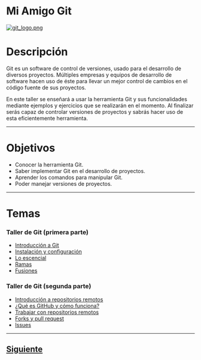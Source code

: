 # **Mi Amigo Git**  
[![git_logo.png](https://s5.postimg.org/ywwppaexz/git_logo.png)](https://postimg.org/image/m5ijis55v/)  

# Descripción  
Git es un software de control de versiones, usado para el desarrollo de diversos proyectos. Múltiples empresas y equipos de desarrollo de software hacen uso de éste para llevar un mejor control de cambios en el código fuente de sus proyectos.  

En este taller se enseñará a usar la herramienta Git y sus funcionalidades mediante ejemplos y ejercicios que se realizarán en el momento. Al finalizar serás capaz de controlar versiones de proyectos y sabrás hacer uso de esta eficientemente herramienta.
***
# Objetivos  
* Conocer la herramienta Git.
* Saber implementar Git en el desarrollo de proyectos.
* Aprender los comandos para manipular Git.
* Poder manejar versiones de proyectos.


***

# Temas  
### Taller de Git (primera parte)
* [Introducción a Git](/Talleres/Git/Page2.md)
* [Instalación y configuración](/Talleres/Git/Page3.md)
* [Lo escencial](/Talleres/Git/Page4.md)
* [Ramas](/Talleres/Git/Page5.md)
* [Fusiones](/Talleres/Git/Page6.md)  

### Taller de Git (segunda parte)  
* [Introducción a repositorios remotos](/Talleres/Git/Page7.md)
* [¿Qué es GitHub y cómo funciona?](/Talleres/Git/Page8.md)
* [Trabajar con repositorios remotos](/Talleres/Git/Page9.md)
* [Forks y pull request](/Talleres/Git/Page10.md)
* [Issues](/Talleres/Git/Page11.md)  

***

## [Siguiente](Page2.md)
